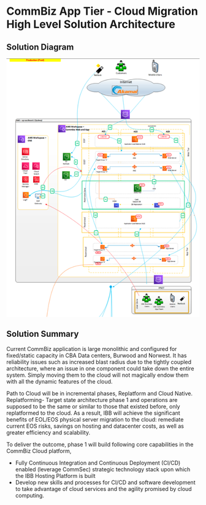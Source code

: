 # CommBiz App Tier - Cloud Migration High Level Solution Architecture

## Solution Diagram

![](./diagrams/res/solution.png)

## Solution Summary
Current CommBiz application is large monolithic and configured for fixed/static capacity in CBA Data centers, Burwood and Norwest. It has reliability issues such as increased blast radius due to the tightly coupled architecture, where an issue in one component could take down the entire system. Simply moving them to the cloud will not magically endow them with all the dynamic features of the cloud.

Path to Cloud will be in incremental phases, Replatform and Cloud Native.
Replatforming- Target state architecture phase 1 and operations are supposed to be the same or similar to those that existed before, only replatformed to the cloud. As a result, IBB will achieve the significant benefits of EOL/EOS physical server migration to the cloud: remediate current EOS risks, savings on hosting and datacenter costs, as well as greater efficiency and scalability.

To deliver the outcome, phase 1 will build following core capabilities in the CommBiz Cloud platform,

- Fully Continuous Integration and Continuous Deployment (CI/CD) enabled (leverage CommSec) strategic technology stack upon which the IBB Hosting Platform is built
- Develop new skills and processes for CI/CD and software development to take advantage of cloud services and the agility promised by cloud computing.